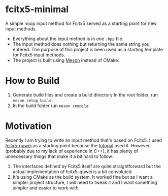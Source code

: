 # fcitx5-minimal
A simple noop input method for Fcitx5 served as a starting point for new input methods.
- Everything about the input method is in one `.hpp` file.
- The input method does nothing but returning the same string you entered. The purpose of this project is been used as a starting template for Fcitx5 input methods.
- The project is built using [Meson](https://mesonbuild.com/Tutorial.html) instead of CMake.

# How to Build
1. Generate build files and create a build directory In the root folder, run `meson setup build`.
2. In the build folder run `meson compile`

# Motivation
Recently I am trying to write an input method that's based on Fcitx5. I used [fcitx5-quwei](https://github.com/fcitx/fcitx5-quwei) as a starting point because the [tutorial](https://fcitx-im.org/wiki/Develop_an_simple_input_method) used it. However, (probably due to my lack of experience in C++), it has plenty of unnecessary things that make it a bit hard to follow:

1. The interfaces defined by Fcitx5 itself are quite straightforward but the actual implementation of fcitx5-quwei is a bit convoluted.
2. It's using CMake as the build system. It worked fine but as I want a simpler project structure, I will need to tweak it and I want something simpler and easier to work with.
